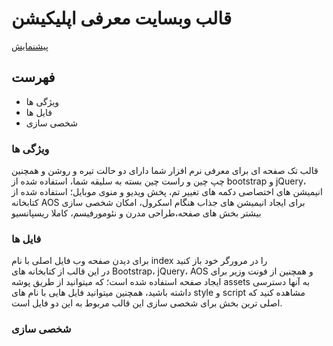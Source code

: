 # قالب وبسایت معرفی اپلیکیشن

[پیشنمایش][Preview]

## فهرست
* ویژگی ها
* فایل ها
* شخصی سازی

### ویژگی ها
قالب تک صفحه ای برای معرفی نرم افزار شما دارای دو حالت تیره و روشن و همچنین چپ چین و راست چین بسته به سلیقه شما، استفاده شده از bootstrap و jQuery، انیمیشن های اختصاصی دکمه های تغییر تم،‌ پخش ویدیو و منوی موبایل؛ استفاده شده از کتابخانه AOS برای ایجاد انیمیشن های جذاب هنگام اسکرول، امکان شخصی سازی بیشتر بخش های صفحه،طراحی مدرن و نئومورفیسم، کاملا ریسپانسیو

### فایل ها
برای دیدن صفحه وب فایل اصلی با نام index را در مرورگر خود باز کنید
<br/>
در این قالب از کتابخانه های Bootstrap، jQuery، AOS و همچنین از فونت وزیر برای ایجاد صفحه استفاده شده است؛ که میتوانید از طریق پوشه assets به آنها دسترسی داشته باشید، همچنین میتوانید فایل هایی با نام های style و script مشاهده کنید که اصلی ترین بخش برای شخصی سازی این قالب مربوط به این دو فایل است.

### شخصی سازی

[Preview]: https://mjavadh.github.io/Application-introduction-website-template/
